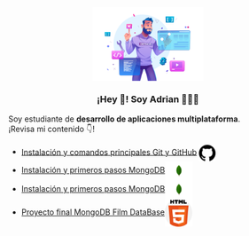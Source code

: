 <p align="center" width="300">
   <img align="center" width="200" src="https://github.com/RamosColonAdrian/RamosColonAdrian/blob/main/19362653.png?raw=true" /><br>
   <h3 align="center">¡Hey 👋! Soy Adrian 👨🏻‍💻</h3>
</p>
<p>Soy estudiante de <strong>desarrollo de aplicaciones multiplataforma</strong>.<br />¡Revisa mi contenido 👇!</p>

- [Instalación y comandos principales Git y GitHub](https://github.com/RamosColonAdrian/proyecto01)   <img width="30" align="center" src="https://github.com/RamosColonAdrian/RamosColonAdrian/blob/main/25231.png"/>
- [Instalación y primeros pasos MongoDB](https://github.com/RamosColonAdrian/Proyecto02GBD.git)<img width="50" align="center" src="https://github.com/RamosColonAdrian/RamosColonAdrian/blob/main/MongoDB_logo_01.png"/>
- [Instalación y primeros pasos MongoDB](https://github.com/RamosColonAdrian/Proyecto03GBD.git)<img width="50" align="center" src="https://github.com/RamosColonAdrian/RamosColonAdrian/blob/main/MongoDB_logo_01.png"/>
- [Proyecto final MongoDB Film DataBase](https://github.com/RamosColonAdrian/Proyecto03GBD.git)<img width="50" align="center" src="https://github.com/RamosColonAdrian/RamosColonAdrian/blob/main/919827.png"/>


